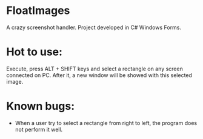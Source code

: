 # FloatImages
A crazy screenshot handler. Project developed in C# Windows Forms.

# Hot to use:

Execute, press ALT + SHIFT keys and select a rectangle on any screen connected on PC. After it, a new window will be showed with this selected image.

# Known bugs:
- When a user try to select a rectangle from right to left, the program does not perform it well.


